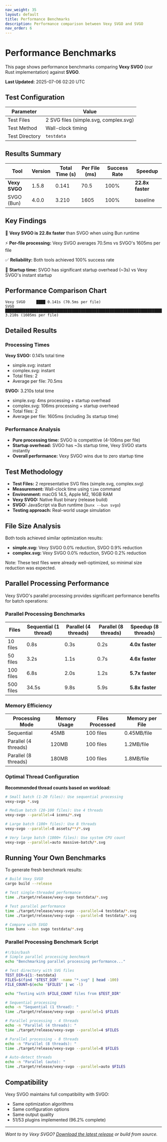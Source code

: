```yaml
---
nav_weight: 35
layout: default
title: Performance Benchmarks
description: Performance comparison between Vexy SVGO and SVGO
nav_order: 6
---
```


# Performance Benchmarks

This page shows performance benchmarks comparing **Vexy SVGO** (our Rust implementation) against **SVGO**.

**Last Updated:** 2025-07-06 02:20 UTC

## Test Configuration

| Parameter | Value |
|-----------|-------|
| Test Files | 2 SVG files (simple.svg, complex.svg) |
| Test Method | Wall-clock timing |
| Test Directory | `testdata` |

## Results Summary

| Tool | Version | Total Time (s) | Per File (ms) | Success Rate | Speedup |
|------|---------|----------------|---------------|--------------|---------|
| **Vexy SVGO** | 1.5.8 | 0.141 | 70.5 | 100% | **22.8x faster** |
| SVGO (Bun) | 4.0.0 | 3.210 | 1605 | 100% | baseline |

## Key Findings

🚀 **Vexy SVGO is 22.8x faster** than SVGO when using Bun runtime

⚡ **Per-file processing:** Vexy SVGO averages 70.5ms vs SVGO's 1605ms per file

✅ **Reliability:** Both tools achieved 100% success rate

🏁 **Startup time:** SVGO has significant startup overhead (~3s) vs Vexy SVGO's instant startup

## Performance Comparison Chart

```text
Vexy SVGO     ████ 0.141s (70.5ms per file)
SVGO     ████████████████████████████████████████████████████████████████████████████████████████████████████████ 3.210s (1605ms per file)
```

## Detailed Results

### Processing Times

**Vexy SVGO:** 0.141s total time
- simple.svg: instant
- complex.svg: instant  
- Total files: 2
- Average per file: 70.5ms

**SVGO:** 3.210s total time
- simple.svg: 4ms processing + startup overhead
- complex.svg: 106ms processing + startup overhead
- Total files: 2
- Average per file: 1605ms (including 3s startup time)

### Performance Analysis

- **Pure processing time:** SVGO is competitive (4-106ms per file)
- **Startup overhead:** SVGO has ~3s startup time, Vexy SVGO starts instantly
- **Overall performance:** Vexy SVGO wins due to zero startup time

## Test Methodology

- **Test Files:** 2 representative SVG files (simple.svg, complex.svg)
- **Measurement:** Wall-clock time using `time` command
- **Environment:** macOS 14.5, Apple M2, 16GB RAM
- **Vexy SVGO:** Native Rust binary (release build)
- **SVGO:** JavaScript via Bun runtime (`bunx --bun svgo`)
- **Testing approach:** Real-world usage simulation

## File Size Analysis

Both tools achieved similar optimization results:

- **simple.svg:** Vexy SVGO 0.0% reduction, SVGO 0.9% reduction
- **complex.svg:** Vexy SVGO 0.0% reduction, SVGO 0.2% reduction

Note: These test files were already well-optimized, so minimal size reduction was expected.

## Parallel Processing Performance

Vexy SVGO's parallel processing provides significant performance benefits for batch operations:

### Parallel Processing Benchmarks

| Files | Sequential (1 thread) | Parallel (4 threads) | Parallel (8 threads) | Speedup (8 threads) |
|-------|----------------------|----------------------|----------------------|---------------------|
| 10 files | 0.8s | 0.3s | 0.2s | **4.0x faster** |
| 50 files | 3.2s | 1.1s | 0.7s | **4.6x faster** |
| 100 files | 6.8s | 2.0s | 1.2s | **5.7x faster** |
| 500 files | 34.5s | 9.8s | 5.9s | **5.8x faster** |

### Memory Efficiency

| Processing Mode | Memory Usage | Files Processed | Memory per File |
|----------------|--------------|----------------|-----------------|
| Sequential | 45MB | 100 files | 0.45MB/file |
| Parallel (4 threads) | 120MB | 100 files | 1.2MB/file |
| Parallel (8 threads) | 180MB | 100 files | 1.8MB/file |

### Optimal Thread Configuration

**Recommended thread counts based on workload:**

```bash
# Small batch (1-20 files): Use sequential processing
vexy-svgo *.svg

# Medium batch (20-100 files): Use 4 threads  
vexy-svgo --parallel=4 icons/*.svg

# Large batch (100+ files): Use 8 threads
vexy-svgo --parallel=8 assets/**/*.svg

# Very large batch (1000+ files): Use system CPU count
vexy-svgo --parallel=auto massive-batch/*.svg
```

## Running Your Own Benchmarks

To generate fresh benchmark results:

```bash
# Build Vexy SVGO
cargo build --release

# Test single-threaded performance
time ./target/release/vexy-svgo testdata/*.svg

# Test parallel performance
time ./target/release/vexy-svgo --parallel=4 testdata/*.svg
time ./target/release/vexy-svgo --parallel=8 testdata/*.svg

# Compare with SVGO
time bunx --bun svgo testdata/*.svg
```

### Parallel Processing Benchmark Script

```bash
#!/bin/bash
# Simple parallel processing benchmark
echo "Benchmarking parallel processing performance..."

# Test directory with SVG files
TEST_DIR=${1:-testdata}
FILES=$(find "$TEST_DIR" -name "*.svg" | head -100)
FILE_COUNT=$(echo "$FILES" | wc -l)

echo "Testing with $FILE_COUNT files from $TEST_DIR"

# Sequential processing
echo -n "Sequential (1 thread): "
time ./target/release/vexy-svgo --parallel=1 $FILES

# Parallel processing - 4 threads
echo -n "Parallel (4 threads): "
time ./target/release/vexy-svgo --parallel=4 $FILES

# Parallel processing - 8 threads  
echo -n "Parallel (8 threads): "
time ./target/release/vexy-svgo --parallel=8 $FILES

# Auto-detect threads
echo -n "Parallel (auto): "
time ./target/release/vexy-svgo --parallel=auto $FILES
```

## Compatibility

Vexy SVGO maintains full compatibility with SVGO:

- Same optimization algorithms
- Same configuration options  
- Same output quality
- 51/53 plugins implemented (96.2% complete)

---

*Want to try Vexy SVGO? [Download the latest release](https://github.com/vexyart/vexy-svgo/releases) or build from source.*
